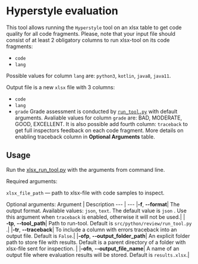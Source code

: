 # Hyperstyle evaluation

This tool allows running the `Hyperstyle` tool on an xlsx table to get code quality for all code fragments. Please, note that your input file should consist of at least 2 obligatory columns to run xlsx-tool on its code fragments:

- `code`
- `lang`

Possible values for column `lang` are: `python3`, `kotlin`, `java8`, `java11`.

Output file is a new `xlsx` file with 3 columns:
- `code`
- `lang`
- `grade`
Grade assessment is conducted by [`run_tool.py`](https://github.com/hyperskill/hyperstyle/blob/main/README.md) with default arguments. Avaliable values for column  `grade` are: BAD, MODERATE, GOOD, EXCELLENT. It is also possible add fourth column: `traceback` to get full inspectors feedback on each code fragment. More details on enabling traceback column in **Optional Arguments** table.

## Usage

Run the [xlsx_run_tool.py](xlsx_run_tool.py) with the arguments from command line.

Required arguments:

`xlsx_file_path` — path to xlsx-file with code samples to inspect.

Optional arguments:
Argument | Description
--- | ---
|**&#8209;f**, **&#8209;&#8209;format**| The output format. Available values: `json`, `text`. The default value is `json` . Use this argument when `traceback` is enabled, otherwise it will not be used.|
|**&#8209;tp**, **&#8209;&#8209;tool_path**| Path to run-tool. Default is `src/python/review/run_tool.py` .|
|**&#8209;tr**, **&#8209;&#8209;traceback**| To include a column with errors traceback into an output file. Default is `False`.|
|**&#8209;ofp**, **&#8209;&#8209;output_folder_path**| An explicit folder path to store file with results. Default is a parent directory of a folder with xlsx-file sent for inspection. |
|**&#8209;ofn**, **&#8209;&#8209;output_file_name**| A name of an output file where evaluation results will be stored. Default is `results.xlsx`.|
